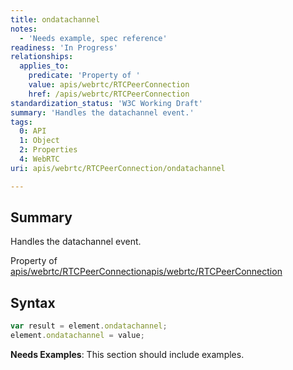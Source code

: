 ```yaml
---
title: ondatachannel
notes:
  - 'Needs example, spec reference'
readiness: 'In Progress'
relationships:
  applies_to:
    predicate: 'Property of '
    value: apis/webrtc/RTCPeerConnection
    href: /apis/webrtc/RTCPeerConnection
standardization_status: 'W3C Working Draft'
summary: 'Handles the datachannel event.'
tags:
  0: API
  1: Object
  2: Properties
  4: WebRTC
uri: apis/webrtc/RTCPeerConnection/ondatachannel

---
```

## Summary

Handles the datachannel event.

Property of [apis/webrtc/RTCPeerConnection](/apis/webrtc/RTCPeerConnection)[apis/webrtc/RTCPeerConnection](/apis/webrtc/RTCPeerConnection)

## Syntax

``` js
var result = element.ondatachannel;
element.ondatachannel = value;
```

**Needs Examples**: This section should include examples.

